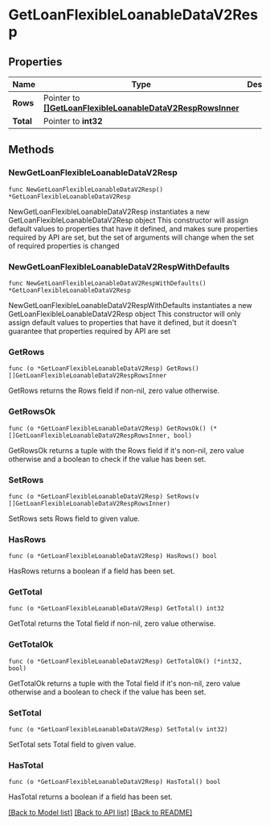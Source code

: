 # GetLoanFlexibleLoanableDataV2Resp

## Properties

Name | Type | Description | Notes
------------ | ------------- | ------------- | -------------
**Rows** | Pointer to [**[]GetLoanFlexibleLoanableDataV2RespRowsInner**](GetLoanFlexibleLoanableDataV2RespRowsInner.md) |  | [optional] 
**Total** | Pointer to **int32** |  | [optional] 

## Methods

### NewGetLoanFlexibleLoanableDataV2Resp

`func NewGetLoanFlexibleLoanableDataV2Resp() *GetLoanFlexibleLoanableDataV2Resp`

NewGetLoanFlexibleLoanableDataV2Resp instantiates a new GetLoanFlexibleLoanableDataV2Resp object
This constructor will assign default values to properties that have it defined,
and makes sure properties required by API are set, but the set of arguments
will change when the set of required properties is changed

### NewGetLoanFlexibleLoanableDataV2RespWithDefaults

`func NewGetLoanFlexibleLoanableDataV2RespWithDefaults() *GetLoanFlexibleLoanableDataV2Resp`

NewGetLoanFlexibleLoanableDataV2RespWithDefaults instantiates a new GetLoanFlexibleLoanableDataV2Resp object
This constructor will only assign default values to properties that have it defined,
but it doesn't guarantee that properties required by API are set

### GetRows

`func (o *GetLoanFlexibleLoanableDataV2Resp) GetRows() []GetLoanFlexibleLoanableDataV2RespRowsInner`

GetRows returns the Rows field if non-nil, zero value otherwise.

### GetRowsOk

`func (o *GetLoanFlexibleLoanableDataV2Resp) GetRowsOk() (*[]GetLoanFlexibleLoanableDataV2RespRowsInner, bool)`

GetRowsOk returns a tuple with the Rows field if it's non-nil, zero value otherwise
and a boolean to check if the value has been set.

### SetRows

`func (o *GetLoanFlexibleLoanableDataV2Resp) SetRows(v []GetLoanFlexibleLoanableDataV2RespRowsInner)`

SetRows sets Rows field to given value.

### HasRows

`func (o *GetLoanFlexibleLoanableDataV2Resp) HasRows() bool`

HasRows returns a boolean if a field has been set.

### GetTotal

`func (o *GetLoanFlexibleLoanableDataV2Resp) GetTotal() int32`

GetTotal returns the Total field if non-nil, zero value otherwise.

### GetTotalOk

`func (o *GetLoanFlexibleLoanableDataV2Resp) GetTotalOk() (*int32, bool)`

GetTotalOk returns a tuple with the Total field if it's non-nil, zero value otherwise
and a boolean to check if the value has been set.

### SetTotal

`func (o *GetLoanFlexibleLoanableDataV2Resp) SetTotal(v int32)`

SetTotal sets Total field to given value.

### HasTotal

`func (o *GetLoanFlexibleLoanableDataV2Resp) HasTotal() bool`

HasTotal returns a boolean if a field has been set.


[[Back to Model list]](../README.md#documentation-for-models) [[Back to API list]](../README.md#documentation-for-api-endpoints) [[Back to README]](../README.md)


